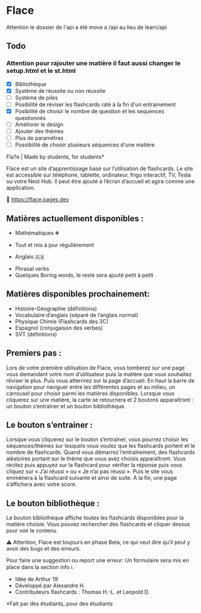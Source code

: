 # Flace

Attention le dossier de l'api a été move a /api au lieu de learn/api

## Todo

### Attention pour rajouter une matière il faut aussi changer le setup.html et le st.html

- [x] Bibliothèque
- [x] Système de réussite ou non réussite
- [ ] Système de piles
- [ ] Posibilité de réviser les flashcards raté à la fin d'un entrainement
- [x] Posibilité de choisir le nombre de question et les sequences questionnés
- [ ] Améliorer le design
- [ ] Ajouter des thèmes
- [ ] Plus de paramètres
- [ ] Possibilité de choisir plusieurs séquences d'une matière

Fla?e | Made by students, for students*

 
Flace est un site d’apprentissage basé sur l’utilisation de flashcards.
Le site est accessible sur téléphone, tablette, ordinateur, frigo interactif, TV, Tesla ou votre Nest Hub. Il peut être ajouté à l’écran d’accueil et agira comme une application.

📎 https://flace.pages.dev

## Matières actuellement disponibles :
* Mathématiques ➕
- Tout et mis à jour régulièrement

* Anglais 🇬🇧
- Phrasal verbs
- Quelques Boring words, le reste sera ajouté petit à petit

## Matières disponibles prochainement:
* Histoire-Géographie (définitions)
* Vocabulaire d’anglais (séparé de l’anglais normal)
* Physique Chimie (Flashcards des 3C)
* Espagnol (conjugaison des verbes)
* SVT (définitions)

## Premiers pas :
Lors de votre première utilisation de Flace, vous tomberez sur une page vous demandant votre nom d’utilisateur puis la matière que vous souhaitez réviser le plus. 
Puis vous atterrirez sur la page d’accueil. En haut la barre de navigation pour naviguer entre les différentes pages et au milieu, un carrousel pour choisir parmi les matières disponibles.
Lorsque vous cliquerez sur une matière, la carte se retournera et 2 boutons apparaîtront : un bouton s’entraîner et un bouton bibliothèque.

## Le bouton s’entrainer : 
Lorsque vous cliquerez sur le bouton s’entraîner, vous pourrez choisir les séquences/thèmes sur lesquels vous voulez que les flashcards portent et le nombre de flashcards. Quand vous démarrez l’entraînement, des flashcards aléatoires portant sur le thème que vous avez choisis apparaîtront. Vous récitez puis appuyez sur la flashcard pour vérifier la réponse puis vous cliquez sur « J’ai réussi » ou « Je n’ai pas réussi ». Puis le site vous emmènera à la flashcard suivante et ainsi de suite. À la fin, une page s’affichera avec votre score.

## Le bouton bibliothèque :
Le bouton bibliothèque affiche toutes les flashcards disponibles pour la matière choisie. Vous pouvez rechercher des flashcards et cliquer dessus pour voir le contenu.

⚠️ Attention, Flace est toujours en phase Beta, ce qui veut dire qu’il peut y avoir des bugs et des erreurs.

Pour faire une suggestion ou report une erreur:
Un formulaire sera mis en place dans la section info ℹ️.


- Idée de Arthur 19
- Développé par Alexandre H. 
- Contributeurs flashcards  : Thomas H.-L. et Leopold D.




*Fait par des étudiants, pour des étudiants

